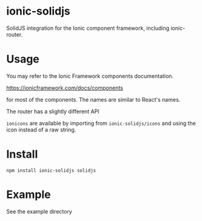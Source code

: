 # ionic-solidjs

SolidJS integration for the Ionic component framework, including ionic-router.

# Usage

You may refer to the Ionic Framework components documentation.

https://ionicframework.com/docs/components

for most of the components. The names are similar to React's names.

The router has a slightly different API

`ionicons` are available by importing from `ionic-solidjs/icons` and using the icon instead of
a raw string.

# Install

```
npm install ionic-solidjs solidjs
```

# Example

See the example directory